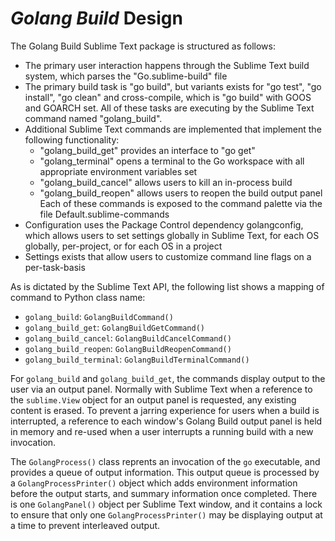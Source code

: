 # *Golang Build* Design

The Golang Build Sublime Text package is structured as follows:

 - The primary user interaction happens through the Sublime Text build system,
   which parses the "Go.sublime-build" file
 - The primary build task is "go build", but variants exists for "go test",
   "go install", "go clean" and cross-compile, which is "go build" with GOOS
   and GOARCH set. All of these tasks are executing by the Sublime Text command
   named "golang_build".
 - Additional Sublime Text commands are implemented that implement the following
   functionality:
    - "golang_build_get" provides an interface to "go get"
    - "golang_terminal" opens a terminal to the Go workspace with all
      appropriate environment variables set
    - "golang_build_cancel" allows users to kill an in-process build
    - "golang_build_reopen" allows users to reopen the build output panel
   Each of these commands is exposed to the command palette via the file
   Default.sublime-commands
 - Configuration uses the Package Control dependency golangconfig, which allows
   users to set settings globally in Sublime Text, for each OS globally,
   per-project, or for each OS in a project
 - Settings exists that allow users to customize command line flags on a
   per-task-basis

As is dictated by the Sublime Text API, the following list shows a mapping of
command to Python class name:

 - `golang_build`: `GolangBuildCommand()`
 - `golang_build_get`: `GolangBuildGetCommand()`
 - `golang_build_cancel`: `GolangBuildCancelCommand()`
 - `golang_build_reopen`: `GolangBuildReopenCommand()`
 - `golang_build_terminal`: `GolangBuildTerminalCommand()`

For `golang_build` and `golang_build_get`, the commands display output to the
user via an output panel. Normally with Sublime Text when a reference to the
`sublime.View` object for an output panel is requested, any existing content is
erased. To prevent a jarring experience for users when a build is interrupted,
a reference to each window's Golang Build output panel is held in memory and
re-used when a user interrupts a running build with a new invocation.

The `GolangProcess()` class reprents an invocation of the `go` executable, and
provides a queue of output information. This output queue is processed by a
`GolangProcessPrinter()` object which adds environment information before the
output starts, and summary information once completed. There is one
`GolangPanel()` object per Sublime Text window, and it contains a lock to ensure
that only one `GolangProcessPrinter()` may be displaying output at a time to
prevent interleaved output.
